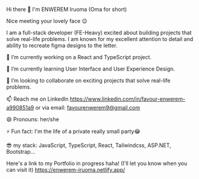  Hi there 👋 I'm ENWEREM Iruoma (Oma for short)
 
 Nice meeting your lovely face 😉
 
 I am a full-stack developer (FE-Heavy) excited about building projects that solve real-life problems. I am known for my excellent attention to detail and ability to recreate figma designs to the letter.

🔭 I’m currently working on a React and TypeScript project.

🌱 I’m currently learning User Interface and User Experience Design.

👯 I’m looking to collaborate on exciting projects that solve real-life problems.

📫 Reach me on LinkedIn https://www.linkedin.com/in/favour-enwerem-a990851a9
or via email: favourenwerem9@gmail.com

😄 Pronouns: her/she

⚡ Fun fact: I'm the life of a private really small party😂

😎 my stack: JavaScript, TypeScript, React, Tailwindcss, ASP.NET, Bootstrap...

Here's a link to my Portfolio in progress haha! (I'll let you know when you can visit it)  https://enwerem-iruoma.netlify.app/
